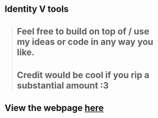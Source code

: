 # Identity V tools

># Feel free to build on top of / use my ideas or code in any way you like. <br>
># Credit would be cool if you rip a substantial amount :3

# View the webpage [here](yo7x.github.io/IDV-T/)
